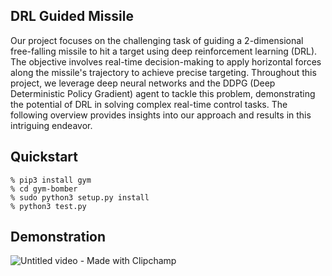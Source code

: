 ## DRL Guided Missile

Our project focuses on the challenging task of guiding a 2-dimensional free-falling missile to hit a target using deep reinforcement learning (DRL). The objective involves real-time decision-making to apply horizontal forces along the missile's trajectory to achieve precise targeting. Throughout this project, we leverage deep neural networks and the DDPG (Deep Deterministic Policy Gradient) agent to tackle this problem, demonstrating the potential of DRL in solving complex real-time control tasks. The following overview provides insights into our approach and results in this intriguing endeavor.

## Quickstart

```
% pip3 install gym
% cd gym-bomber
% sudo python3 setup.py install
% python3 test.py
```

## Demonstration
![Untitled video - Made with Clipchamp](https://github.com/simondlevy/gym-bomber/assets/79969852/3a697132-2936-451f-baef-82f9356f5120)

